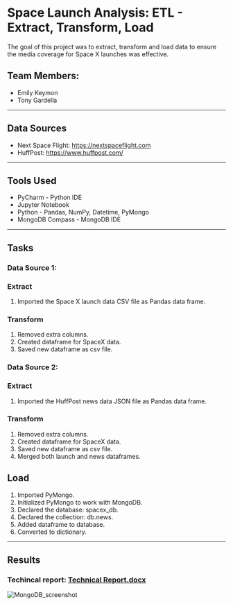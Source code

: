 # Space Launch Analysis: ETL - Extract, Transform, Load
The goal of this project was to extract, transform and load data to ensure the media coverage for Space X launches was effective.  
## Team Members:
* Emily Keymon
* Tony Gardella

---
## Data Sources
* Next Space Flight:  https://nextspaceflight.com
* HuffPost:  https://www.huffpost.com/

---
## Tools Used
* PyCharm - Python IDE
* Jupyter Notebook
* Python - Pandas, NumPy, Datetime, PyMongo
* MongoDB Compass - MongoDB IDE

---
## Tasks
### Data Source 1:
### Extract
1.  Imported the Space X launch data CSV file as Pandas data frame.

### Transform
1.  Removed extra columns.
2.  Created dataframe for SpaceX data.
3.  Saved new dataframe as csv file.  

### Data Source 2:
### Extract
1.  Imported the HuffPost news data JSON file as Pandas data frame.

### Transform
1.  Removed extra columns.
2.  Created dataframe for SpaceX data.
3.  Saved new dataframe as csv file.
4.  Merged both launch and news dataframes.

## Load
1.  Imported PyMongo.
2.  Initialized PyMongo to work with MongoDB.
3.  Declared the database:  spacex_db.
4.  Declared the collection:  db.news.
5.  Added dataframe to database.
6.  Converted to dictionary.

---
## Results
### Techincal report:  [Technical Report.docx](https://github.com/Emily-Keymon/Employee-Attrition-Analysis/files/5759293/Technical.Report.docx)
![MongoDB_screenshot](https://user-images.githubusercontent.com/64673015/103444684-65809980-4c30-11eb-8638-140d2b231abf.PNG)


